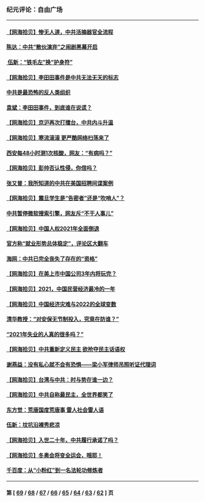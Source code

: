 ### 纪元评论：自由广场
---
#### [【网海拾贝】惨无人道，中共活摘器官全流程](../../pages/nsc993/n13460362.md) 
#### [陈达：中共“散伙演弃”之闹剧黑幕开启](../../pages/nsc993/n13460411.md) 
#### [ 伍新：“铁毛左”换“护身符”](../../pages/nsc993/n13460399.md) 
#### [【网海拾贝】李田田事件是中共无法无天的标志](../../pages/nsc993/n13459302.md) 
#### [中共是最恐怖的反人类组织](../../pages/nsc993/n13458673.md) 
#### [袁斌：李田田事件，到底谁在说谎？](../../pages/nsc993/n13459294.md) 
#### [【网海拾贝】京沪再次打擂台，中共内斗升温](../../pages/nsc993/n13457732.md) 
#### [【网海拾贝】寒流滚滚 更严酷网络扫荡来了](../../pages/nsc993/n13455879.md) 
#### [西安每48小时测1次核酸，网友：“有病吗？”](../../pages/nsc993/n13450529.md) 
#### [【网海拾贝】彭帅否认性侵，你信吗？](../../pages/nsc993/n13450482.md) 
#### [张又普：我所知道的中共在美国招聘间谍案例](../../pages/nsc993/n13449142.md) 
#### [【网海拾贝】震旦学生是“告密者”还是“吹哨人”？](../../pages/nsc993/n13448316.md) 
#### [中共暂停微软搜索引擎，网友斥“不干人事儿”](../../pages/nsc993/n13446416.md) 
#### [【网海拾贝】中国人权2021年全面倒退](../../pages/nsc993/n13446392.md) 
#### [官方称“就业形势总体稳定”，评论区大翻车](../../pages/nsc993/n13446333.md) 
#### [海网：中共已完全丧失了存在的“资格”](../../pages/nsc993/n13445762.md) 
#### [【网海拾贝】在美上市中国公司3年内将玩完？](../../pages/nsc993/n13445178.md) 
#### [【网海拾贝】2021，中国民营经济最冷的一年](../../pages/nsc993/n13443352.md) 
#### [【网海拾贝】中国经济灾难与2022的全球变数](../../pages/nsc993/n13440982.md) 
#### [清华教授：“对安保无节制投入，究竟在防谁？”](../../pages/nsc993/n13440939.md) 
#### [“2021年失业的人真的很多吗？”](../../pages/nsc993/n13438732.md) 
#### [【网海拾贝】中共重新定义民主 欲抢夺民主话语权](../../pages/nsc993/n13438697.md) 
#### [谢燕益：没有私心就不会有恐惧——梁小军律师吊照听证代理词](../../pages/nsc993/n13437175.md) 
#### [【网海拾贝】台湾与中共：时与势在谁一边？](../../pages/nsc993/n13434295.md) 
#### [【网海拾贝】中共自称最民主，全世界都笑了](../../pages/nsc993/n13432337.md) 
#### [东方觉：荒唐国度荒唐事 雷人社会雷人语](../../pages/nsc993/n13432163.md) 
#### [伍新：坟坑沿裸秀悲凉](../../pages/nsc993/n13432204.md) 
#### [【网海拾贝】入世二十年，中共履行承诺了吗？](../../pages/nsc993/n13431146.md) 
#### [【网海拾贝】冬奥会将变全运会，哦耶！](../../pages/nsc993/n13429343.md) 
#### [千百度：从“小粉红”到一名法轮功修炼者](../../pages/nsc993/n13429249.md) 

---
#### 第 [ [69](./69.md) / [68](./68.md) / [67](./67.md) / [66](./66.md) / [65](./65.md) / [64](./64.md) / [63](./63.md) / [62](./62.md) ] 页
